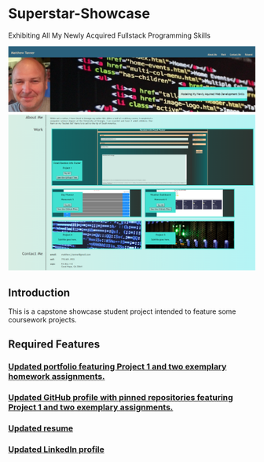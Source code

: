 # Superstar-Showcase
Exhibiting All My Newly Acquired Fullstack Programming Skills

![Title Screen](./assets/images/fig_1(1).png)

## Introduction
This is a capstone showcase student project intended to feature some coursework projects. 

## Required Features

### [Updated portfolio featuring Project 1 and two exemplary homework assignments.](https://mjtanner-github.github.io/Superstar-Showcase/)

### [Updated GitHub profile with pinned repositories featuring Project 1 and two exemplary assignments.](https://github.com/mjtanner-github)

### [Updated resume](https://docs.google.com/document/d/1on5x8YWjLTjC1mrfHSW9gA9Swpbqg9f3UTxgYO8rtT4/edit?usp=sharing)

### [Updated LinkedIn profile](https://https://www.linkedin.com/in/matthew-tanner-b35b3b139/)

